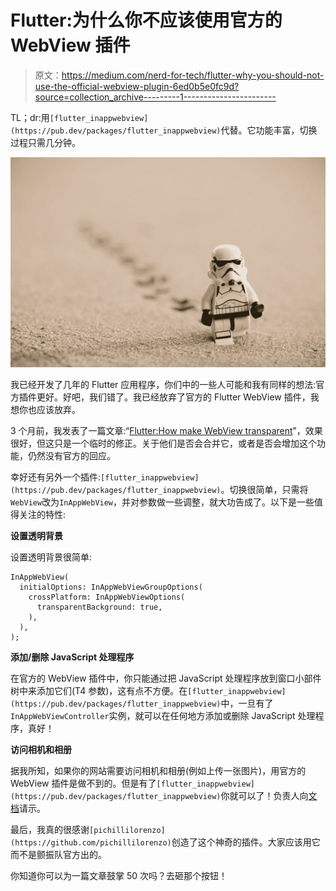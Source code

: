 # Flutter:为什么你不应该使用官方的 WebView 插件

> 原文：<https://medium.com/nerd-for-tech/flutter-why-you-should-not-use-the-official-webview-plugin-6ed0b5e0fc9d?source=collection_archive---------1----------------------->

TL；dr:用`[flutter_inappwebview](https://pub.dev/packages/flutter_inappwebview)`代替。它功能丰富，切换过程只需几分钟。

![](img/ecab12ca1c3f1079f68755455de950ff.png)

我已经开发了几年的 Flutter 应用程序，你们中的一些人可能和我有同样的想法:官方插件更好。好吧，我们错了。我已经放弃了官方的 Flutter WebView 插件，我想你也应该放弃。

3 个月前，我发表了一篇文章:“[Flutter:How make WebView transparent](https://crizantlai.medium.com/flutter-how-to-make-webview-transparent-9e3ce25d8d0)”，效果很好，但这只是一个临时的修正。关于他们是否会合并它，或者是否会增加这个功能，仍然没有官方的回应。

幸好还有另外一个插件:`[flutter_inappwebview](https://pub.dev/packages/flutter_inappwebview)`。切换很简单，只需将`WebView`改为`InAppWebView`，并对参数做一些调整，就大功告成了。以下是一些值得关注的特性:

**设置透明背景**

设置透明背景很简单:

```
InAppWebView(
  initialOptions: InAppWebViewGroupOptions(
    crossPlatform: InAppWebViewOptions(
      transparentBackground: true,
    ),
  ),
);
```

**添加/删除 JavaScript 处理程序**

在官方的 WebView 插件中，你只能通过把 JavaScript 处理程序放到窗口小部件树中来添加它们(T4 参数)，这有点不方便。在`[flutter_inappwebview](https://pub.dev/packages/flutter_inappwebview)`中，一旦有了`InAppWebViewController`实例，就可以在任何地方添加或删除 JavaScript 处理程序，真好！

**访问相机和相册**

据我所知，如果你的网站需要访问相机和相册(例如上传一张图片)，用官方的 WebView 插件是做不到的。但是有了`[flutter_inappwebview](https://pub.dev/packages/flutter_inappwebview)`你就可以了！负责人向[文档](https://pub.dev/packages/flutter_inappwebview)请示。

最后，我真的很感谢`[pichillilorenzo](https://github.com/pichillilorenzo)`创造了这个神奇的插件。大家应该用它而不是颤振队官方出的。

你知道你可以为一篇文章鼓掌 50 次吗？去砸那个按钮！